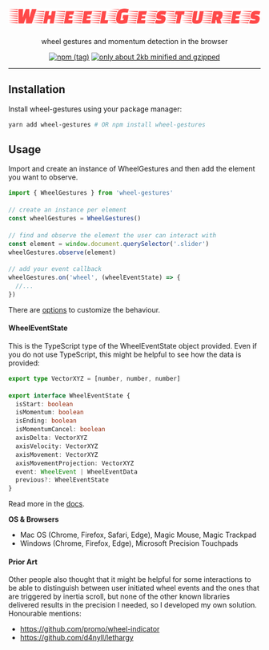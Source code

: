 # ![wheel gestures](./WheelGestures.svg)

<p align="center">
wheel gestures and momentum detection in the browser
</p>

<p align="center">
  <a href="https://www.npmjs.com/package/wheel-gestures" rel="nofollow"><img src="https://camo.githubusercontent.com/da238eaad5556c489501f93369cd209a2e7e4351/68747470733a2f2f696d672e736869656c64732e696f2f6e706d2f762f776865656c2d67657374757265732f6c61746573742e737667" alt="npm (tag)" data-canonical-src="https://img.shields.io/npm/v/wheel-gestures/latest.svg" style="max-width:100%;"></a>
  <a href="https://bundlephobia.com/result?p=wheel-gestures@2.1.1" rel="nofollow"><img src="https://camo.githubusercontent.com/7d96deb09bd6d0a2f58a54d94eeaf2dcf0891b42/68747470733a2f2f62616467656e2e6e65742f62756e646c6570686f6269612f6d696e7a69702f776865656c2d6765737475726573" alt="only about 2kb minified and gzipped" data-canonical-src="https://badgen.net/bundlephobia/minzip/wheel-gestures" style="max-width:100%;"></a>
</p>

<hr/>

## Installation

Install wheel-gestures using your package manager:

```sh
yarn add wheel-gestures # OR npm install wheel-gestures
```

## Usage 

Import and create an instance of WheelGestures and then add the element you want to observe.

````TypeScript
import { WheelGestures } from 'wheel-gestures'

// create an instance per element
const wheelGestures = WheelGestures()

// find and observe the element the user can interact with
const element = window.document.querySelector('.slider')
wheelGestures.observe(element)

// add your event callback 
wheelGestures.on('wheel', (wheelEventState) => {
  //...
})
````

There are [options](https://wheel-gestures.xiel.dev/docs/options/) to customize the behaviour.

#### WheelEventState

This is the TypeScript type of the WheelEventState object provided. Even if you do not use TypeScript, this might be helpful to see how the data is provided:

````TypeScript
export type VectorXYZ = [number, number, number]

export interface WheelEventState {
  isStart: boolean
  isMomentum: boolean
  isEnding: boolean
  isMomentumCancel: boolean
  axisDelta: VectorXYZ
  axisVelocity: VectorXYZ
  axisMovement: VectorXYZ
  axisMovementProjection: VectorXYZ
  event: WheelEvent | WheelEventData
  previous?: WheelEventState
}
````

Read more in the [docs](https://wheel-gestures.xiel.dev).

**OS & Browsers**

- Mac OS (Chrome, Firefox, Safari, Edge), Magic Mouse, Magic Trackpad
- Windows (Chrome, Firefox, Edge), Microsoft Precision Touchpads

#### Prior Art

Other people also thought that it might be helpful for some interactions to be able to distinguish between user initiated wheel events and the ones that are triggered by inertia scroll, but none of the other known libraries delivered results in the precision I needed, so I developed my own solution. Honourable mentions:

- https://github.com/promo/wheel-indicator
- https://github.com/d4nyll/lethargy
